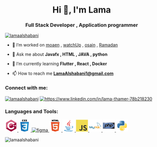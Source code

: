 <h1 align="center">Hi 👋, I'm Lama</h1>
<h3 align="center">Full Stack Developer , Application programmer</h3>

<p align="left"> <a href="https://twitter.com/lamaalshabani" target="blank"><img src="https://img.shields.io/twitter/follow/lamaalshabani?logo=twitter&style=for-the-badge" alt="lamaalshabani" /></a> </p>

- 🔭 I’m worked on [moaen](https://github.com/LamaAlshabani/moaen) , [watchUp](https://github.com/LamaAlshabani/watchUp)  , [osain](https://github.com/LamaAlshabani/osain) , [Ramadan](https://github.com/LamaAlshabani/Ramadan)

- 💬 Ask me about **Javafx , HTML , JAVA , python**

- 🌱 I’m currently learning **Flutter , React , Docker**

- 📫 How to reach me **LamaAlshabani1@gmail.com**

<h3 align="left">Connect with me:</h3>
<p align="left">
<a href="https://twitter.com/lamaalshabani" target="blank"><img align="center" src="https://raw.githubusercontent.com/rahuldkjain/github-profile-readme-generator/master/src/images/icons/Social/twitter.svg" alt="lamaalshabani" height="30" width="40" /></a>
<a href="https://linkedin.com/in/https://www.linkedin.com/in/lama-thamer-78b218230" target="blank"><img align="center" src="https://raw.githubusercontent.com/rahuldkjain/github-profile-readme-generator/master/src/images/icons/Social/linked-in-alt.svg" alt="https://www.linkedin.com/in/lama-thamer-78b218230" height="30" width="40" /></a>
</p>

<h3 align="left">Languages and Tools:</h3>
<p align="left"> <a href="https://www.w3schools.com/cpp/" target="_blank" rel="noreferrer"> <img src="https://raw.githubusercontent.com/devicons/devicon/master/icons/cplusplus/cplusplus-original.svg" alt="cplusplus" width="40" height="40"/> </a> <a href="https://www.w3schools.com/css/" target="_blank" rel="noreferrer"> <img src="https://raw.githubusercontent.com/devicons/devicon/master/icons/css3/css3-original-wordmark.svg" alt="css3" width="40" height="40"/> </a> <a href="https://www.figma.com/" target="_blank" rel="noreferrer"> <img src="https://www.vectorlogo.zone/logos/figma/figma-icon.svg" alt="figma" width="40" height="40"/> </a> <a href="https://www.w3.org/html/" target="_blank" rel="noreferrer"> <img src="https://raw.githubusercontent.com/devicons/devicon/master/icons/html5/html5-original-wordmark.svg" alt="html5" width="40" height="40"/> </a> <a href="https://www.java.com" target="_blank" rel="noreferrer"> <img src="https://raw.githubusercontent.com/devicons/devicon/master/icons/java/java-original.svg" alt="java" width="40" height="40"/> </a> <a href="https://developer.mozilla.org/en-US/docs/Web/JavaScript" target="_blank" rel="noreferrer"> <img src="https://raw.githubusercontent.com/devicons/devicon/master/icons/javascript/javascript-original.svg" alt="javascript" width="40" height="40"/> </a> <a href="https://www.mysql.com/" target="_blank" rel="noreferrer"> <img src="https://raw.githubusercontent.com/devicons/devicon/master/icons/mysql/mysql-original-wordmark.svg" alt="mysql" width="40" height="40"/> </a> <a href="https://www.php.net" target="_blank" rel="noreferrer"> <img src="https://raw.githubusercontent.com/devicons/devicon/master/icons/php/php-original.svg" alt="php" width="40" height="40"/> </a> <a href="https://www.python.org" target="_blank" rel="noreferrer"> <img src="https://raw.githubusercontent.com/devicons/devicon/master/icons/python/python-original.svg" alt="python" width="40" height="40"/> </a> </p>

<p><img align="center" src="https://github-readme-stats.vercel.app/api/top-langs?username=lamaalshabani&show_icons=true&locale=en&layout=compact" alt="lamaalshabani" /></p>
